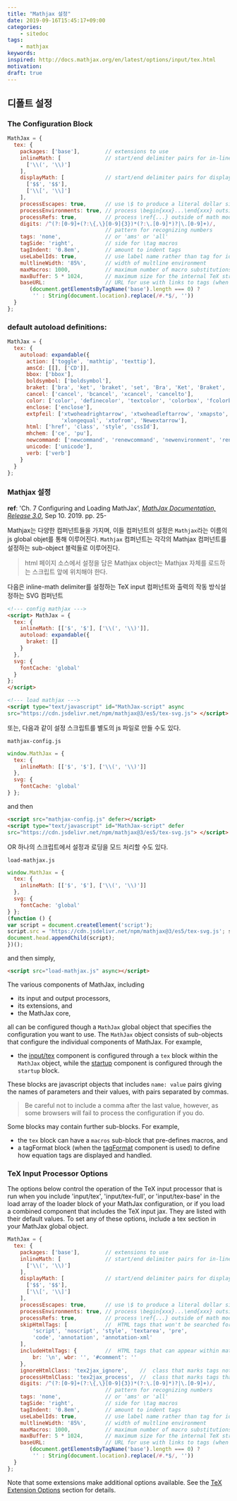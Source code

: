 ```yaml
---
title: "Mathjax 설정"
date: 2019-09-16T15:45:17+09:00
categories:
    - sitedoc
tags:
    - mathjax
keywords:
inspired: http://docs.mathjax.org/en/latest/options/input/tex.html
motivation:
draft: true
---
```



## 디폴트 설정

### The Configuration Block


```js
MathJax = {
  tex: {
    packages: ['base'],        // extensions to use
    inlineMath: [              // start/end delimiter pairs for in-line math
      ['\\(', '\\)']
    ],
    displayMath: [             // start/end delimiter pairs for display math
      ['$$', '$$'],
      ['\\[', '\\]']
    ],
    processEscapes: true,      // use \$ to produce a literal dollar sign
    processEnvironments: true, // process \begin{xxx}...\end{xxx} outside math mode
    processRefs: true,         // process \ref{...} outside of math mode
    digits: /^(?:[0-9]+(?:\{,\}[0-9]{3})*(?:\.[0-9]*)?|\.[0-9]+)/,
                               // pattern for recognizing numbers
    tags: 'none',              // or 'ams' or 'all'
    tagSide: 'right',          // side for \tag macros
    tagIndent: '0.8em',        // amount to indent tags
    useLabelIds: true,         // use label name rather than tag for ids
    multlineWidth: '85%',      // width of multline environment
    maxMacros: 1000,           // maximum number of macro substitutions per expression
    maxBuffer: 5 * 1024,       // maximum size for the internal TeX string (5K)
    baseURL:                   // URL for use with links to tags (when there is a <base> tag in effect)
       (document.getElementsByTagName('base').length === 0) ?
        '' : String(document.location).replace(/#.*$/, ''))
  }
};
```

### default autoload definitions:

```js
MathJax = {
  tex: {
    autoload: expandable({
      action: ['toggle', 'mathtip', 'texttip'],
      amsCd: [[], ['CD']],
      bbox: ['bbox'],
      boldsymbol: ['boldsymbol'],
      braket: ['bra', 'ket', 'braket', 'set', 'Bra', 'Ket', 'Braket', 'Set', 'ketbra', 'Ketbra'],
      cancel: ['cancel', 'bcancel', 'xcancel', 'cancelto'],
      color: ['color', 'definecolor', 'textcolor', 'colorbox', 'fcolorbox'],
      enclose: ['enclose'],
      extpfeil: ['xtwoheadrightarrow', 'xtwoheadleftarrow', 'xmapsto',
                 'xlongequal', 'xtofrom', 'Newextarrow'],
      html: ['href', 'class', 'style', 'cssId'],
      mhchem: ['ce', 'pu'],
      newcommand: ['newcommand', 'renewcommand', 'newenvironment', 'renewenvironment', 'def', 'let'],
      unicode: ['unicode'],
      verb: ['verb']
    }
  }
};
```













### Mathjax 설정

**ref**: 'Ch. 7 Configuring and Loading MathJax', [_MathJax Documentation, Release 3.0_](https://buildmedia.readthedocs.org/media/pdf/mathjax/latest/mathjax.pdf), Sep 10. 2019. pp. 25-

Mathjax는 다양한 컴퍼넌트들을 가지며, 이들 컴퍼넌트의 설정은 `Mathjax`라는 이름의 js global objet를 통해 이루어진다.
`Mathjax` 컴퍼넌트는 각각의 Mathjax 컴퍼넌트를 설정하는 sub-object 블럭들로 이루어진다.

>html 페이지 소스에서 설정을 담은 Mathjax object는 Mathjax 자체를 로드하는 스크립트 앞에 위치해야 한다.

다음은 inline-math delimiter를 설정하는 TeX input 컴퍼넌트와 출력의 작동 방식설정하는 SVG 컴퍼넌트


```html
<!--- config mathjax --->
<script> MathJax = {
  tex: {
    inlineMath: [['$', '$'], ['\\(', '\\)']],
    autoload: expandable({
      braket: []
    }
  },
  svg: {
    fontCache: 'global'
  }
};
</script>

<!--- load mathjax --->
<script type="text/javascript" id="MathJax-script" async
src="https://cdn.jsdelivr.net/npm/mathjax@3/es5/tex-svg.js"> </script>
```

또는, 다음과 같이 설정 스크립트를 별도의 js 파일로 만들 수도 있다.

`mathjax-config.js`

```js
window.MathJax = {
  tex: {
    inlineMath: [['$', '$'], ['\\(', '\\)']]
  },
  svg: {
    fontCache: 'global'
} };
```

and then

```html
<script src="mathjax-config.js" defer></script>
<script type="text/javascript" id="MathJax-script" defer
src="https://cdn.jsdelivr.net/npm/mathjax@3/es5/tex-svg.js"> </script>
```

OR 하나의 스크립트에서 설정과 로딩을 모드 처리할 수도 있다.


`load-mathjax.js`

```js
window.MathJax = {
  tex: {
    inlineMath: [['$', '$'], ['\\(', '\\)']]
  },
  svg: {
    fontCache: 'global'
} };
(function () {
var script = document.createElement('script');
script.src = 'https://cdn.jsdelivr.net/npm/mathjax@3/es5/tex-svg.js'; script.async = true;
document.head.appendChild(script);
})();
```

and then simply,

```html
<script src="load-mathjax.js" async></script>
```




The various components of MathJax, including

- its input and output processors,
- its extensions, and
- the MathJax core,

all can be configured though a `MathJax` global object that specifies the configuration you want to use.
The `MathJax` object consists of sub-objects that configure the individual components of MathJax. For example,

- the [input/tex](https://docs.mathjax.org/en/latest/basic/mathematics.html#tex-input) component is configured through a `tex` block within the `MathJax` object, while the [startup](https://docs.mathjax.org/en/latest/web/components/misc.html#startup-component) component is configured through the `startup` block.

These blocks are javascript objects that includes `name: value` pairs giving the names of parameters and their values, with pairs separated by commas.

>Be careful not to include a comma after the last value, however, as some browsers will fail to process the configuration if you do.

Some blocks may contain further sub-blocks. For example,

- the `tex` block can have a `macros` sub-block that pre-defines macros, and
- a tagFormat block (when the [tagFormat](https://docs.mathjax.org/en/latest/input/tex/extensions/tagFormat.html#tex-tagformat) component is used) to define how equation tags are displayed and handled.

### TeX Input Processor Options

The options below control the operation of the TeX input processor that is run when you include 'input/tex', 'input/tex-full', or 'input/tex-base' in the load array of the loader block of your MathJax configuration, or if you load a combined component that includes the TeX input jax. They are listed with their default values. To set any of these options, include a tex section in your MathJax global object.

```js
MathJax = {
  tex: {
    packages: ['base'],        // extensions to use
    inlineMath: [              // start/end delimiter pairs for in-line math
      ['\\(', '\\)']
    ],
    displayMath: [             // start/end delimiter pairs for display math
      ['$$', '$$'],
      ['\\[', '\\]']
    ],
    processEscapes: true,      // use \$ to produce a literal dollar sign
    processEnvironments: true, // process \begin{xxx}...\end{xxx} outside math mode
    processRefs: true,         // process \ref{...} outside of math mode
    skipHtmlTags: [            //  HTML tags that won't be searched for math
        'script', 'noscript', 'style', 'textarea', 'pre',
        'code', 'annotation', 'annotation-xml'
    ],
    includeHtmlTags: {         //  HTML tags that can appear within math
        br: '\n', wbr: '', '#comment': ''
    },
    ignoreHtmlClass: 'tex2jax_ignore',    //  class that marks tags not to search
    processHtmlClass: 'tex2jax_process',  //  class that marks tags that should be searched
    digits: /^(?:[0-9]+(?:\{,\}[0-9]{3})*(?:\.[0-9]*)?|\.[0-9]+)/,
                               // pattern for recognizing numbers
    tags: 'none',              // or 'ams' or 'all'
    tagSide: 'right',          // side for \tag macros
    tagIndent: '0.8em',        // amount to indent tags
    useLabelIds: true,         // use label name rather than tag for ids
    multlineWidth: '85%',      // width of multline environment
    maxMacros: 1000,           // maximum number of macro substitutions per expression
    maxBuffer: 5 * 1024,       // maximum size for the internal TeX string (5K)
    baseURL:                   // URL for use with links to tags (when there is a <base> tag in effect)
       (document.getElementsByTagName('base').length === 0) ?
        '' : String(document.location).replace(/#.*$/, ''))
  }
};
```

Note that some extensions make additional options available. See the [TeX Extension Options](https://docs.mathjax.org/en/latest/options/input/tex.html#tex-extension-options) section  for details.
